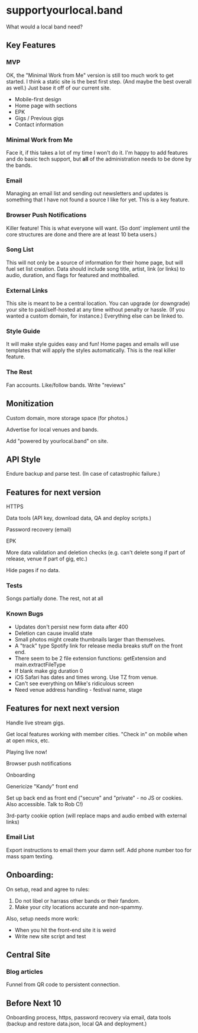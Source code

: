 # supportyourlocal.band

What would a local band need?

## Key Features

### MVP

OK, the "Minimal Work from Me" version is still too much work to get started. I think a static site is the best first step. (And maybe the best overall as well.) Just base it off of our current site.

* Mobile-first design
* Home page with sections
* EPK
* Gigs / Previous gigs
* Contact information

### Minimal Work from Me

Face it, if this takes a lot of my time I won't do it. I'm happy to add features and do basic tech support, but **all** of the administration needs to be done by the bands.

### Email

Managing an email list and sending out newsletters and updates is something that I have not found a source I like for yet. This is a key feature.

### Browser Push Notifications

Killer feature! This is what everyone will want. (So dont' implement until the core structures are done and there are at least 10 beta users.)

### Song List

This will not only be a source of information for their home page, but will fuel set list creation. Data should include song title, artist, link (or links) to audio, duration, and flags for featured and mothballed.

### External Links

This site is meant to be a central location. You can upgrade (or downgrade) your site to paid/self-hosted at any time without penalty or hassle. (If you wanted a custom domain, for instance.) Everything else can be linked to.

### Style Guide

It will make style guides easy and fun! Home pages and emails will use templates that will apply the styles automatically. This is the real killer feature.

### The Rest

Fan accounts. Like/follow bands. Write "reviews"

## Monitization

Custom domain, more storage space (for photos.)

Advertise for local venues and bands.

Add "powered by yourlocal.band" on site.

## API Style

Endure backup and parse test. (In case of catastrophic failure.)

## Features for next version

HTTPS

Data tools (API key, download data, QA and deploy scripts.)

Password recovery (email)

EPK

More data validation and deletion checks (e.g. can't delete song if part of release, venue if part of gig, etc.)

Hide pages if no data.

### Tests

Songs partially done. The rest, not at all

### Known Bugs

* Updates don't persist new form data after 400
* Deletion can cause invalid state
* Small photos might create thumbnails larger than themselves.
* A "track" type Spotify link for release media breaks stuff on the front end.
* There seem to be 2 file extension functions: getExtension and main.extractFileType
* If blank make gig duration 0
* iOS Safari has dates and times wrong. Use TZ from venue.
* Can't see everything on Mike's ridiculous screen
* Need venue address handling - festival name, stage

## Features for next next version

Handle live stream gigs.

Get local features working with member cities. "Check in" on mobile when at open mics, etc.

Playing live now!

Browser push notifications

Onboarding

Genericize "Kandy" front end

Set up back end as front end ("secure" and "private" - no JS or cookies. Also accessible. Talk to Rob C!)

3rd-party cookie option (will replace maps and audio embed with external links)

### Email List

Export instructions to email them your damn self. Add phone number too for mass spam texting.

## Onboarding:

On setup, read and agree to rules:

1. Do not libel or harrass other bands or their fandom.
2. Make your city locations accurate and non-spammy.

Also, setup needs more work:

* When you hit the front-end site it is weird
* Write new site script and test

## Central Site

### Blog articles

Funnel from QR code to persistent connection.

## Before Next 10

Onboarding process, https, password recovery via email, data tools (backup and restore data.json, local QA and deployment.)
